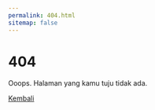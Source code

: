 ```yaml
---
permalink: 404.html
sitemap: false
---
```

# 404

Ooops. Halaman yang kamu tuju tidak ada.

[Kembali](/)

